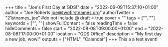 +++
title = "Joe's First Day at GDS!"
date = "2022-06-09T15:37:10+01:00"
author = "Joe Roberts <joe@twofirstnames.org>"
authorTwitter = "21stnames_joe" #do not include @
draft = true
cover = ""
tags = ["", ""]
keywords = ["", ""]
showFullContent = false
readingTime = false
hideComments = false
start = "2022-08-08T09:00:00+01:00"
end = "2022-08-08T17:00:00+01:00"
location = "GDS Office"
description = "My first day a new job, wow!"
outputs = ["HTML", "Calendar"]
+++
This a a test event!